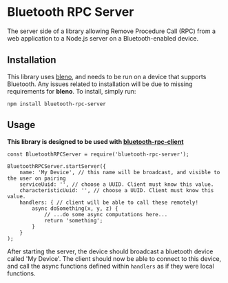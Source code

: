 # Bluetooth RPC Server
The server side of a library allowing Remove Procedure Call (RPC) from a web application to a Node.js server on a Bluetooth-enabled device.

## Installation

This library uses [bleno](https://www.npmjs.com/package/bleno), and needs to be
run on a device that supports Bluetooth. Any issues related to installation
will be due to missing requirements for **bleno**. To install, simply run:

    npm install bluetooth-rpc-server

## Usage

**This library is designed to be used with [bluetooth-rpc-client](https://www.npmjs.com/package/bluetooth-rpc-client)**

    const BluetoothRPCServer = require('bluetooth-rpc-server');
    
    BluetoothRPCServer.startServer({
        name: 'My Device', // this name will be broadcast, and visible to the user on pairing
        serviceUuid: '', // choose a UUID. Client must know this value.
        characteristicUuid: '', // choose a UUID. Client must know this value.
        handlers: { // client will be able to call these remotely!
            async doSomething(x, y, z) {
                // ...do some async computations here...
                return 'something';
            }
        }
    );

After starting the server, the device should broadcast a bluetooth device
called 'My Device'. The client should now be able to connect to this device,
and call the async functions defined within `handlers` as if they were local
functions.
